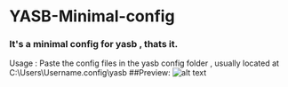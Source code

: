 # YASB-Minimal-config
### It's a minimal config for yasb , thats it.
Usage : 
   Paste the config files in the yasb config folder , usually located at C:\Users\Username\.config\yasb
##Preview:
![alt text]([https://github.com/[username]/[reponame]/blob/[branch]/image.jpg?raw=true](https://github.com/Nxrnoob/YASB-Minimal-config/blob/main/yasb_bar.png))
